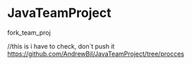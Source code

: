 # JavaTeamProject
fork_team_proj

//this is i have to check, don`t push it https://github.com/AndrewBil/JavaTeamProject/tree/procces

